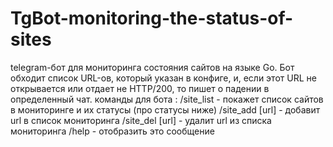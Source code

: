 # TgBot-monitoring-the-status-of-sites
telegram-бот для мониторинга состояния сайтов на языке Go. Бот обходит список URL-ов, который указан в конфиге, и, если этот URL не открывается или отдает не HTTP/200, то пишет о падении в определенный чат.
команды для бота :
    /site_list - покажет список сайтов в мониторинге и их статусы (про статусы ниже)
	/site_add [url] - добавит url в список мониторинга
	/site_del [url] - удалит url из списка мониторинга
	/help - отобразить это сообщение
	
	